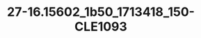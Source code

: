 ---
title: 27-16.15602_1b50_1713418_150-CLE1093
image: 27-16.15602_1b50_1713418_150-CLE1093.jpg
brand: sposo
layout: vestito
---